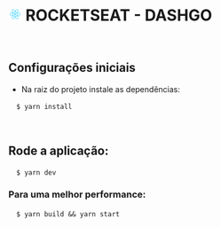 # <img height="24" src="https://raw.githubusercontent.com/github/explore/80688e429a7d4ef2fca1e82350fe8e3517d3494d/topics/react/react.png" alt="NextJs" title="Next JS"/> ROCKETSEAT - DASHGO

<br />

## Configurações iniciais
  - Na raiz do projeto instale as dependências:

  ```
    $ yarn install
  ```

<br />

## Rode a aplicação:

```
  $ yarn dev
```

### Para uma melhor performance:

```
  $ yarn build && yarn start
```
